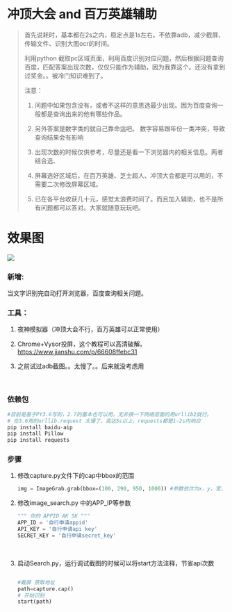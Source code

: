 # 冲顶大会 and 百万英雄辅助

> 首先说耗时，基本都在2s之内，稳定点是1s左右。不依靠adb，减少截屏、传输文件、识别大图ocr的时间。
>
> 利用python 截取pc区域页面，利用百度识别对应问题，然后根据问题查询百度，匹配答案出现次数，仅仅只能作为辅助，因为我靠这个。还没有拿到过奖金。。被冷门知识难到了。
>
> 注意：
>
> 1. 问题中如果包含没有，或者不这样的意思选最少出现。因为百度查询一般都是查询出来的他有哪些作品。
>
>
> 2. 另外答案是数字类的就自己靠命运吧。 数字容易跟年份一类冲突，导致查询结果会有影响
> 3. 出现次数的时候仅供参考，尽量还是看一下浏览器内的相关信息。两者结合选、
> 4. 屏幕选好区域后，在百万英雄、芝士超人、冲顶大会都是可以用的，不需要二次修改屏幕区域。
> 5. 已在各平台收获几十元，感觉太浪费时间了。而且加入辅助，也不是所有问题都可以答对。大家就随意玩玩吧。

# 效果图

![](http://p1it9mdjq.bkt.clouddn.com/QQ20180111-0@2x.png)

### 新增:

  当文字识别完自动打开浏览器，百度查询相关问题。

### 工具：

1. 夜神模拟器（冲顶大会不行，百万英雄可以正常使用）

2. Chrome+Vysor投屏，这个教程可以高清破解。https://www.jianshu.com/p/66608ffebc31

3. 之前试过adb截图。。太慢了。。后来就没考虑用

   ​

### 依赖包

```python
#目前是基于PY3.6写的，2.7的基本也可以用，无非换一下网络层面的用urllib2就行。
# 在3.6用的urllib.request 太慢了，高达5s以上，requests都是1-2s内响应
pip install baidu-aip
pip install Pillow
pip install requests
```



### 步骤

1. 修改capture.py文件下的cap中bbox的范围

   ```python
   img = ImageGrab.grab(bbox=(100, 290, 950, 1000)) #参数依次为x，y，宽，高，一般把视频放在左边顶上容易调整
   ```

2. 修改image_search.py 中的APP_IP等参数

   ```python
   """ 你的 APPID AK SK """
   APP_ID = '自行申请appid'
   API_KEY = '自行申请api key'
   SECRET_KEY = '自行申请secret_key'
   ```

   ​

3. 启动Search.py，运行调试截图的时候可以将start方法注释，节省api次数

   ```python

   #截屏 获取地址
   path=capture.cap()
   # 开始识别
   start(path)
   ```


